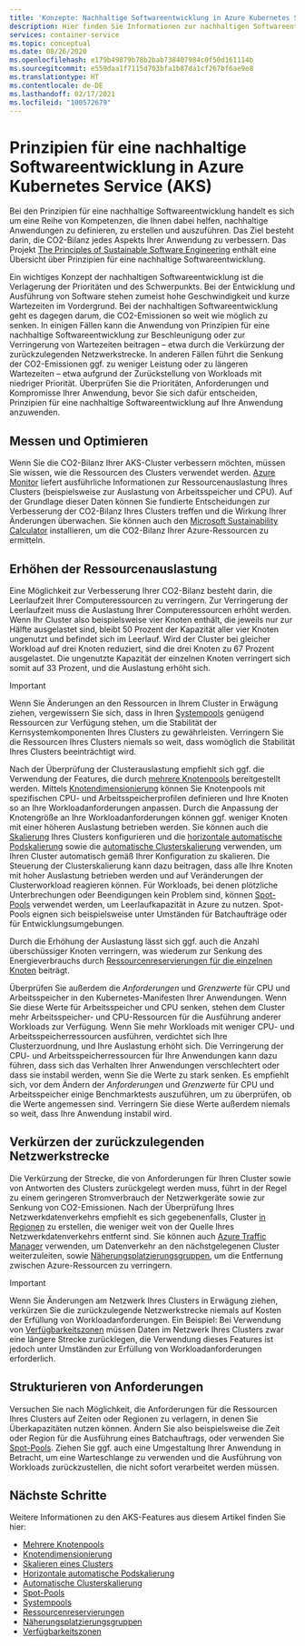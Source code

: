 ```yaml
---
title: 'Konzepte: Nachhaltige Softwareentwicklung in Azure Kubernetes Service (AKS)'
description: Hier finden Sie Informationen zur nachhaltigen Softwareentwicklung in Azure Kubernetes Service (AKS).
services: container-service
ms.topic: conceptual
ms.date: 08/26/2020
ms.openlocfilehash: e179b49879b78b2bab738407984c0f50d161114b
ms.sourcegitcommit: e559daa1f7115d703bfa1b87da1cf267bf6ae9e8
ms.translationtype: HT
ms.contentlocale: de-DE
ms.lasthandoff: 02/17/2021
ms.locfileid: "100572679"
---
```

# <a name="sustainable-software-engineering-principles-in-azure-kubernetes-service-aks"></a>Prinzipien für eine nachhaltige Softwareentwicklung in Azure Kubernetes Service (AKS)

Bei den Prinzipien für eine nachhaltige Softwareentwicklung handelt es sich um eine Reihe von Kompetenzen, die Ihnen dabei helfen, nachhaltige Anwendungen zu definieren, zu erstellen und auszuführen. Das Ziel besteht darin, die CO2-Bilanz jedes Aspekts Ihrer Anwendung zu verbessern. Das Projekt [The Principles of Sustainable Software Engineering][principles-sse] enthält eine Übersicht über Prinzipien für eine nachhaltige Softwareentwicklung.

Ein wichtiges Konzept der nachhaltigen Softwareentwicklung ist die Verlagerung der Prioritäten und des Schwerpunkts. Bei der Entwicklung und Ausführung von Software stehen zumeist hohe Geschwindigkeit und kurze Wartezeiten im Vordergrund. Bei der nachhaltigen Softwareentwicklung geht es dagegen darum, die CO2-Emissionen so weit wie möglich zu senken. In einigen Fällen kann die Anwendung von Prinzipien für eine nachhaltige Softwareentwicklung zur Beschleunigung oder zur Verringerung von Wartezeiten beitragen – etwa durch die Verkürzung der zurückzulegenden Netzwerkstrecke. In anderen Fällen führt die Senkung der CO2-Emissionen ggf. zu weniger Leistung oder zu längeren Wartezeiten – etwa aufgrund der Zurückstellung von Workloads mit niedriger Priorität. Überprüfen Sie die Prioritäten, Anforderungen und Kompromisse Ihrer Anwendung, bevor Sie sich dafür entscheiden, Prinzipien für eine nachhaltige Softwareentwicklung auf Ihre Anwendung anzuwenden.

## <a name="measure-and-optimize"></a>Messen und Optimieren

Wenn Sie die CO2-Bilanz Ihrer AKS-Cluster verbessern möchten, müssen Sie wissen, wie die Ressourcen des Clusters verwendet werden. [Azure Monitor][azure-monitor] liefert ausführliche Informationen zur Ressourcenauslastung Ihres Clusters (beispielsweise zur Auslastung von Arbeitsspeicher und CPU). Auf der Grundlage dieser Daten können Sie fundierte Entscheidungen zur Verbesserung der CO2-Bilanz Ihres Clusters treffen und die Wirkung Ihrer Änderungen überwachen. Sie können auch den [Microsoft Sustainability Calculator][sustainability-calculator] installieren, um die CO2-Bilanz Ihrer Azure-Ressourcen zu ermitteln.

## <a name="increase-resource-utilization"></a>Erhöhen der Ressourcenauslastung

Eine Möglichkeit zur Verbesserung Ihrer CO2-Bilanz besteht darin, die Leerlaufzeit Ihrer Computeressourcen zu verringern. Zur Verringerung der Leerlaufzeit muss die Auslastung Ihrer Computeressourcen erhöht werden. Wenn Ihr Cluster also beispielsweise vier Knoten enthält, die jeweils nur zur Hälfte ausgelastet sind, bleibt 50 Prozent der Kapazität aller vier Knoten ungenutzt und befindet sich im Leerlauf. Wird der Cluster bei gleicher Workload auf drei Knoten reduziert, sind die drei Knoten zu 67 Prozent ausgelastet. Die ungenutzte Kapazität der einzelnen Knoten verringert sich somit auf 33 Prozent, und die Auslastung erhöht sich.

> [!IMPORTANT]
> Wenn Sie Änderungen an den Ressourcen in Ihrem Cluster in Erwägung ziehen, vergewissern Sie sich, dass in Ihren [Systempools][system-pools] genügend Ressourcen zur Verfügung stehen, um die Stabilität der Kernsystemkomponenten Ihres Clusters zu gewährleisten. Verringern Sie die Ressourcen Ihres Clusters niemals so weit, dass womöglich die Stabilität Ihres Clusters beeinträchtigt wird.

Nach der Überprüfung der Clusterauslastung empfiehlt sich ggf. die Verwendung der Features, die durch [mehrere Knotenpools][multiple-node-pools] bereitgestellt werden. Mittels [Knotendimensionierung][node-sizing] können Sie Knotenpools mit spezifischen CPU- und Arbeitsspeicherprofilen definieren und Ihre Knoten so an Ihre Workloadanforderungen anpassen. Durch die Anpassung der Knotengröße an Ihre Workloadanforderungen können ggf. weniger Knoten mit einer höheren Auslastung betrieben werden. Sie können auch die [Skalierung][scale] Ihres Clusters konfigurieren und die [horizontale automatische Podskalierung][scale-horizontal] sowie die [automatische Clusterskalierung][scale-auto] verwenden, um Ihren Cluster automatisch gemäß Ihrer Konfiguration zu skalieren. Die Steuerung der Clusterskalierung kann dazu beitragen, dass alle Ihre Knoten mit hoher Auslastung betrieben werden und auf Veränderungen der Clusterworkload reagieren können. Für Workloads, bei denen plötzliche Unterbrechungen oder Beendigungen kein Problem sind, können [Spot-Pools][spot-pools] verwendet werden, um Leerlaufkapazität in Azure zu nutzen. Spot-Pools eignen sich beispielsweise unter Umständen für Batchaufträge oder für Entwicklungsumgebungen.

Durch die Erhöhung der Auslastung lässt sich ggf. auch die Anzahl überschüssiger Knoten verringern, was wiederum zur Senkung des Energieverbrauchs durch [Ressourcenreservierungen für die einzelnen Knoten][resource-reservations] beiträgt.

Überprüfen Sie außerdem die *Anforderungen* und *Grenzwerte* für CPU und Arbeitsspeicher in den Kubernetes-Manifesten Ihrer Anwendungen. Wenn Sie diese Werte für Arbeitsspeicher und CPU senken, stehen dem Cluster mehr Arbeitsspeicher- und CPU-Ressourcen für die Ausführung anderer Workloads zur Verfügung. Wenn Sie mehr Workloads mit weniger CPU- und Arbeitsspeicherressourcen ausführen, verdichtet sich Ihre Clusterzuordnung, und Ihre Auslastung erhöht sich. Die Verringerung der CPU- und Arbeitsspeicherressourcen für Ihre Anwendungen kann dazu führen, dass sich das Verhalten Ihrer Anwendungen verschlechtert oder dass sie instabil werden, wenn Sie die Werte zu stark senken. Es empfiehlt sich, vor dem Ändern der *Anforderungen* und *Grenzwerte* für CPU und Arbeitsspeicher einige Benchmarktests auszuführen, um zu überprüfen, ob die Werte angemessen sind. Verringern Sie diese Werte außerdem niemals so weit, dass Ihre Anwendung instabil wird.

## <a name="reduce-network-travel"></a>Verkürzen der zurückzulegenden Netzwerkstrecke

Die Verkürzung der Strecke, die von Anforderungen für Ihren Cluster sowie von Antworten des Clusters zurückgelegt werden muss, führt in der Regel zu einem geringeren Stromverbrauch der Netzwerkgeräte sowie zur Senkung von CO2-Emissionen. Nach der Überprüfung Ihres Netzwerkdatenverkehrs empfiehlt es sich gegebenenfalls, Cluster [in Regionen][regions] zu erstellen, die weniger weit von der Quelle Ihres Netzwerkdatenverkehrs entfernt sind. Sie können auch [Azure Traffic Manager][azure-traffic-manager] verwenden, um Datenverkehr an den nächstgelegenen Cluster weiterzuleiten, sowie [Näherungsplatzierungsgruppen][proiximity-placement-groups], um die Entfernung zwischen Azure-Ressourcen zu verringern.

> [!IMPORTANT]
> Wenn Sie Änderungen am Netzwerk Ihres Clusters in Erwägung ziehen, verkürzen Sie die zurückzulegende Netzwerkstrecke niemals auf Kosten der Erfüllung von Workloadanforderungen. Ein Beispiel: Bei Verwendung von [Verfügbarkeitszonen][availability-zones] müssen Daten im Netzwerk Ihres Clusters zwar eine längere Strecke zurücklegen, die Verwendung dieses Features ist jedoch unter Umständen zur Erfüllung von Workloadanforderungen erforderlich.

## <a name="demand-shaping"></a>Strukturieren von Anforderungen

Versuchen Sie nach Möglichkeit, die Anforderungen für die Ressourcen Ihres Clusters auf Zeiten oder Regionen zu verlagern, in denen Sie Überkapazitäten nutzen können. Ändern Sie also beispielsweise die Zeit oder Region für die Ausführung eines Batchauftrags, oder verwenden Sie [Spot-Pools][spot-pools]. Ziehen Sie ggf. auch eine Umgestaltung Ihrer Anwendung in Betracht, um eine Warteschlange zu verwenden und die Ausführung von Workloads zurückzustellen, die nicht sofort verarbeitet werden müssen.

## <a name="next-steps"></a>Nächste Schritte

Weitere Informationen zu den AKS-Features aus diesem Artikel finden Sie hier:

* [Mehrere Knotenpools][multiple-node-pools]
* [Knotendimensionierung][node-sizing]
* [Skalieren eines Clusters][scale]
* [Horizontale automatische Podskalierung][scale-horizontal]
* [Automatische Clusterskalierung ][scale-auto]
* [Spot-Pools][spot-pools]
* [Systempools][system-pools]
* [Ressourcenreservierungen][resource-reservations]
* [Näherungsplatzierungsgruppen][proiximity-placement-groups]
* [Verfügbarkeitszonen][availability-zones]

[availability-zones]: availability-zones.md
[azure-monitor]: ../azure-monitor/containers/container-insights-overview.md
[azure-traffic-manager]: ../traffic-manager/traffic-manager-overview.md
[proiximity-placement-groups]: reduce-latency-ppg.md
[regions]: faq.md#which-azure-regions-currently-provide-aks
[resource-reservations]: concepts-clusters-workloads.md#resource-reservations
[scale]: concepts-scale.md
[scale-auto]: concepts-scale.md#cluster-autoscaler
[scale-horizontal]: concepts-scale.md#horizontal-pod-autoscaler
[spot-pools]: spot-node-pool.md
[multiple-node-pools]: use-multiple-node-pools.md
[node-sizing]: use-multiple-node-pools.md#specify-a-vm-size-for-a-node-pool
[sustainability-calculator]: https://azure.microsoft.com/blog/microsoft-sustainability-calculator-helps-enterprises-analyze-the-carbon-emissions-of-their-it-infrastructure/
[system-pools]: use-system-pools.md
[principles-sse]: https://docs.microsoft.com/learn/modules/sustainable-software-engineering-overview/